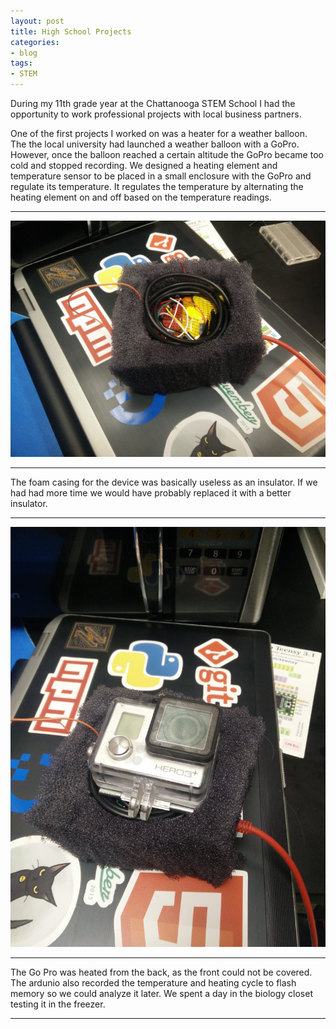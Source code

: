 ```yaml
---
layout: post
title: High School Projects
categories:
- blog
tags:
- STEM
---
```


During my 11th grade year at the Chattanooga STEM School I had the opportunity to work professional projects with local business partners. 

One of the first projects I worked on was a heater for a weather balloon. The the local university had launched a weather balloon with a GoPro. However, once the balloon reached a certain altitude the GoPro became too cold and stopped recording. We designed a heating element and temperature sensor to be placed in a small enclosure with the GoPro and regulate its temperature. It regulates the temperature by alternating the heating element on and off based on the temperature readings. 

---

![Wiring](/assets/wiring.jpg)

---

The foam casing for the device was basically useless as an insulator. If we had had more time we would have probably replaced it with a better insulator.

---

![Go Pro](/assets/gopro.jpg)
   
---

The Go Pro was heated from the back, as the front could not be covered. The ardunio also recorded the temperature and heating cycle to flash memory so we could analyze it later. We spent a day in the biology closet testing it in the freezer. 

---

